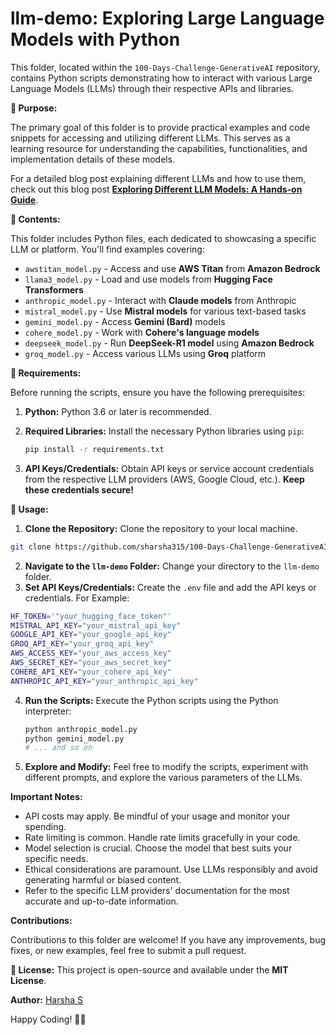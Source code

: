 # llm-demo: Exploring Large Language Models with Python

This folder, located within the `100-Days-Challenge-GenerativeAI` repository, contains Python scripts demonstrating how to interact with various Large Language Models (LLMs) through their respective APIs and libraries.

**📌 Purpose:**

The primary goal of this folder is to provide practical examples and code snippets for accessing and utilizing different LLMs. This serves as a learning resource for understanding the capabilities, functionalities, and implementation details of these models.

For a detailed blog post explaining different LLMs and how to use them, check out this blog post **[Exploring Different LLM Models: A Hands-on Guide](https://dev.to/sharsha315/exploring-different-llm-models-a-hands-on-guide-part-2-3d0h)**.

**📁 Contents:**

This folder includes Python files, each dedicated to showcasing a specific LLM or platform. You'll find examples covering:
- `awstitan_model.py` - Access and use **AWS Titan** from **Amazon Bedrock**
- `llama3_model.py` - Load and use models from **Hugging Face Transformers**
- `anthropic_model.py` - Interact with **Claude models** from Anthropic
- `mistral_model.py` - Use **Mistral models** for various text-based tasks
- `gemini_model.py` - Access **Gemini (Bard)** models 
- `cohere_model.py` - Work with **Cohere's language models**
- `deepseek_model.py` - Run **DeepSeek-R1 model** using **Amazon Bedrock**
- `groq_model.py` - Access various LLMs using **Groq** platform

**🚀 Requirements:**

Before running the scripts, ensure you have the following prerequisites:

1.  **Python:** Python 3.6 or later is recommended.
2.  **Required Libraries:** Install the necessary Python libraries using `pip`:

    ```bash
    pip install -r requirements.txt
    ```
3.  **API Keys/Credentials:** Obtain API keys or service account credentials from the respective LLM providers (AWS, Google Cloud, etc.). **Keep these credentials secure!**

**🚀 Usage:**

1.  **Clone the Repository:** Clone the repository to your local machine.
```bash
git clone https://github.com/sharsha315/100-Days-Challenge-GenerativeAI.git
```
2.  **Navigate to the `llm-demo` Folder:** Change your directory to the `llm-demo` folder.
3.  **Set API Keys/Credentials:** Create the `.env` file and add the API keys or credentials.
For Example:
   ```bash
   HF_TOKEN='"your_hugging_face_token"'
   MISTRAL_API_KEY="your_mistral_api_key"
   GOOGLE_API_KEY="your_google_api_key"
   GROQ_API_KEY="your_groq_api_key"
   AWS_ACCESS_KEY="your_aws_access_key"
   AWS_SECRET_KEY="your_aws_secret_key"
   COHERE_API_KEY="your_cohere_api_key"
   ANTHROPIC_API_KEY="your_anthropic_api_key"
   ```
4.  **Run the Scripts:** Execute the Python scripts using the Python interpreter:

    ```bash
    python anthropic_model.py
    python gemini_model.py
    # ... and so on
    ```
5.  **Explore and Modify:** Feel free to modify the scripts, experiment with different prompts, and explore the various parameters of the LLMs.

**Important Notes:**

* API costs may apply. Be mindful of your usage and monitor your spending.
* Rate limiting is common. Handle rate limits gracefully in your code.
* Model selection is crucial. Choose the model that best suits your specific needs.
* Ethical considerations are paramount. Use LLMs responsibly and avoid generating harmful or biased content.
* Refer to the specific LLM providers' documentation for the most accurate and up-to-date information.

**Contributions:**

Contributions to this folder are welcome! If you have any improvements, bug fixes, or new examples, feel free to submit a pull request.

**📜 License:**
This project is open-source and available under the **MIT License**.

**Author:** 
[Harsha S](https://www.x.com/sharsha315)

Happy Coding! 🚀💡